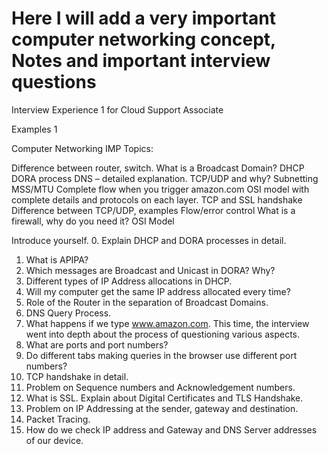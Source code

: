 # Here I will add a very important computer networking concept, Notes and important interview questions

Interview Experience 1 for Cloud Support Associate


Examples 1

Computer Networking IMP Topics:

Difference between router, switch.
What is a Broadcast Domain?
DHCP DORA process
DNS – detailed explanation. TCP/UDP and why?
Subnetting
MSS/MTU
Complete flow when you trigger amazon.com
OSI model with complete details and protocols on each layer.
TCP and SSL handshake
Difference between TCP/UDP, examples
Flow/error control
What is a firewall, why do you need it?
OSI Model

Introduce yourself.
0. Explain DHCP and DORA processes in detail.
1. What is APIPA?
2. Which messages are Broadcast and Unicast in DORA? Why?
3. Different types of IP Address allocations in DHCP.
4. Will my computer get the same IP address allocated every time?
5. Role of the Router in the separation of Broadcast Domains.
6. DNS Query Process.
7. What happens if we type www.amazon.com. This time, the interview went into depth about the process of questioning various aspects.
8. What are ports and port numbers?
9. Do different tabs making queries in the browser use different port numbers?
10. TCP handshake in detail.
11. Problem on Sequence numbers and Acknowledgement numbers.
12. What is SSL. Explain about Digital Certificates and TLS Handshake.
13. Problem on IP Addressing at the sender, gateway and destination.
14. Packet Tracing.
15. How do we check IP address and Gateway and DNS Server addresses of our device.
